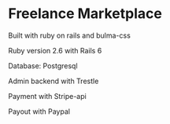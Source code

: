 # Freelance Marketplace

Built with ruby on rails and bulma-css

Ruby version 2.6 with Rails 6

 Database: Postgresql

 Admin backend with Trestle
 
 Payment with Stripe-api
 
 Payout with Paypal
